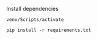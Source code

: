 Install dependencies

```shell
venv/Scripts/activate
```

```shell
pip install -r requirements.txt
```
